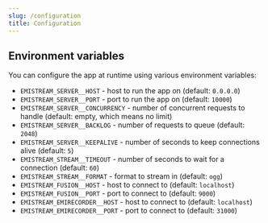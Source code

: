 ```yaml
---
slug: /configuration
title: Configuration
---
```


## Environment variables

You can configure the app at runtime using various environment variables:

- `EMISTREAM_SERVER__HOST` -
  host to run the app on
  (default: `0.0.0.0`)
- `EMISTREAM_SERVER__PORT` -
  port to run the app on
  (default: `10000`)
- `EMISTREAM_SERVER__CONCURRENCY` -
  number of concurrent requests to handle
  (default: empty, which means no limit)
- `EMISTREAM_SERVER__BACKLOG` -
  number of requests to queue
  (default: `2048`)
- `EMISTREAM_SERVER__KEEPALIVE` -
  number of seconds to keep connections alive
  (default: `5`)
- `EMISTREAM_STREAM__TIMEOUT` -
  number of seconds to wait for a connection
  (default: `60`)
- `EMISTREAM_STREAM__FORMAT` -
  format to stream in
  (default: `ogg`)
- `EMISTREAM_FUSION__HOST` -
  host to connect to
  (default: `localhost`)
- `EMISTREAM_FUSION__PORT` -
  port to connect to
  (default: `9000`)
- `EMISTREAM_EMIRECORDER__HOST` -
  host to connect to
  (default: `localhost`)
- `EMISTREAM_EMIRECORDER__PORT` -
  port to connect to
  (default: `31000`)
